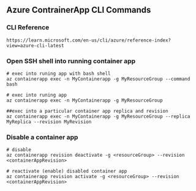 ## Azure ContrainerApp CLI Commands

### CLI Reference
```
https://learn.microsoft.com/en-us/cli/azure/reference-index?view=azure-cli-latest
```

### Open SSH shell into running container app 
```
# exec into runing app with bash shell
az containerapp exec -n MyContainerapp -g MyResourceGroup --command bash

# exec into runing app
az containerapp exec -n MyContainerapp -g MyResourceGroup

##exec into a particular container app replica and revision
az containerapp exec -n MyContainerapp -g MyResourceGroup --replica MyReplica --revision MyRevision
```

### Disable a container app
```
# disable
az containerapp revision deactivate -g <resourceGroup> --revision <containerAppRevision>

# reactivate (enable) disabled container app
az containerapp revision activate -g <resourceGroup> --revision <containerAppRevision>
```
